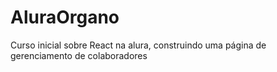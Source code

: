 # AluraOrgano
Curso inicial sobre React na alura, construindo uma página de gerenciamento de colaboradores
